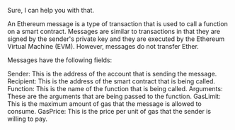 
Sure, I can help you with that.

An Ethereum message is a type of transaction that is used to call a function on a smart contract. Messages are similar to transactions in that they are signed by the sender's private key and they are executed by the Ethereum Virtual Machine (EVM). However, messages do not transfer Ether.

Messages have the following fields:

Sender: This is the address of the account that is sending the message.
Recipient: This is the address of the smart contract that is being called.
Function: This is the name of the function that is being called.
Arguments: These are the arguments that are being passed to the function.
GasLimit: This is the maximum amount of gas that the message is allowed to consume.
GasPrice: This is the price per unit of gas that the sender is willing to pay.